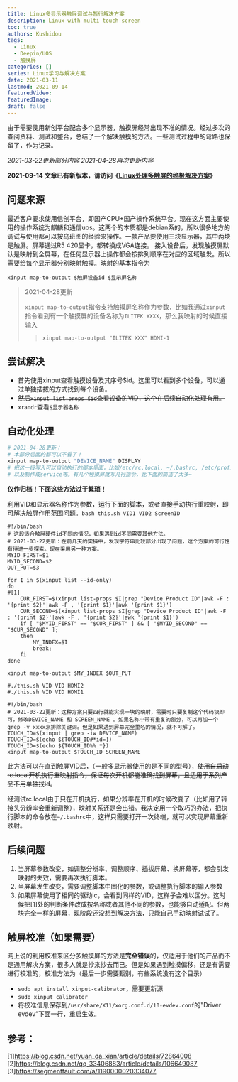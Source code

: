 ```yaml
---
title: Linux多显示器触屏调试与暂行解决方案
description: Linux with multi touch screen
toc: true
authors: Kushidou
tags: 
  - Linux
  - Deepin/UOS
  - 触摸屏
categories: []
series: Linux学习与解决方案
date: 2021-03-11
lastmod: 2021-09-14
featuredVideo:
featuredImage:
draft: false
---
```


由于需要使用新创平台配合多个显示器，触摸屏经常出现不准的情况。经过多次的查阅资料、测试和整合，总结了一个解决触摸的方法。一些测试过程中的弯路也保留了，作为记录。

<!--more-->

*2021-03-22更新部分内容*
*2021-04-28再次更新内容*

**2021-09-14 文章已有新版本，请访问《[Linux处理多触屏的终极解决方案](https://www.small09.top/posts/210824-linuxtouchscreenfin/)》**

## 问题来源

最近客户要求使用信创平台，即国产CPU+国产操作系统平台。现在这方面主要使用的操作系统为麒麟和通信uos。这两个的本质都是debian系的，所以很多地方的调试与使用都可以按乌班图的经验来操作。一款产品要使用三块显示器，其中两块是触屏。屏幕通过R5 420显卡，都转换成VGA连接。
接入设备后，发现触摸屏默认是映射到全屏幕，在任何显示器上操作都会按排列顺序在对应的区域触发。所以需要给每个显示器分别映射触摸。映射的基本指令为

`xinput map-to-output $触屏设备id $显示屏名称`

> 2021-04-28更新
> 
> `xinput map-to-output`指令支持触摸屏名称作为参数，比如我通过`xinput`指令看到有一个触摸屏的设备名称为`ILITEK XXXX`，那么我映射的时候直接输入
> > `xinput map-to-output "ILITEK XXX" HDMI-1`
> 

## 尝试解决
- 首先使用xinput查看触摸设备及其序号$id。这里可以看到多个设备，可以通过单独插拔的方式找到每个设备。
- ~~然后`xinput list-props $id`查看设备的VID，这个在后续自动化处理有用。~~
- `xrandr`查看`$显示器名称`

## 自动化处理

```bash
# 2021-04-28更新：
# 本部分后面的都可以不看了！
xinput map-to-output "DEVICE_NAME" DISPLAY
# 把这一段写入可以自动执行的脚本里面，比如/etc/rc.local, ~/.bashrc, /etc/profile, 
# 以及制作成service等。有几个触摸屏就写几行指令，比下面的简洁了太多~
```

**仅作归档！下面这些方法过于繁琐！**

利用VID和显示器名称作为参数，运行下面的脚本，或者直接手动执行重映射，即可解决触屏作用范围问题。`bash this.sh VID1 VID2 ScreenID`

```shell
#!/bin/bash
# 这段适合触屏硬件id不同的情况，如果遇到id不同需要其他方法。
# 2021-03-22更新：在前几天的实操中，发现字符串比较部分出现了问题，这个方案的可行性有待进一步探索。现在采用另一种方案。
MYID_FIRST=$1
MYID_SECOND=$2
OUT_PUT=$3

for I in $(xinput list --id-only)
do
#[1]
    CUR_FIRST=$(xinput list-props $I|grep "Device Product ID"|awk -F : '{print $2}'|awk -F , '{print $1}'|awk '{print $1}')
    CUR_SECOND=$(xinput list-props $I|grep "Device Product ID"|awk -F : '{print $2}'|awk -F , '{print $2}'|awk '{print $1}')
    if [ "$MYID_FIRST" == "$CUR_FIRST" ] && [ "$MYID_SECOND" == "$CUR_SECOND" ];
    then
        MY_INDEX=$I
        break;
    fi
done

xinput map-to-output $MY_INDEX $OUT_PUT

#./this.sh VID VID HDMI2
#./this.sh VID VID HDMI1
```

```shell
#!/bin/bash
# 2021-03-22更新：这种方案只要四行就能实现一块的映射，需要时只要复制这个代码块即可，修改DEVICE_NAME 和 SCREEN_NAME 。如果名称中带有重复的部分，可以再加一个grep -v xxxx来排除关键词。但是如果遇到屏幕完全重名的情况，就不可解了。
TOUCH_ID=$(xinput | grep -iw DEVICE_NAME)
TOUCH_ID=$(echo ${TOUCH_ID#*id=})
TOUCH_ID=$(echo ${TOUCH_ID%% *})
xinput map-to-output $TOUCH_ID SCREEN_NAME
```



此方法可以在直到触屏VID后，（一般多显示器使用的是不同的型号），~~使用自启动rc.local开机执行重映射指令，保证每次开机都能准确找到屏幕，且适用于系列产品不用单独找id~~。

经测试rc.local由于只在开机执行，如果分辨率在开机的时候改变了（比如用了转接头分辨率会重新调整），映射关系还是会出错。我决定用一个取巧的办法，把执行脚本的命令放在`~/.bashrc`中，这样只需要打开一次终端，就可以实现屏幕重新映射。

## 后续问题

1. 当屏幕参数改变，如调整分辨率、调整顺序、插拔屏幕、换屏幕等，都会引发映射的失效，需要再次执行脚本。
2. 当屏幕发生改变，需要调整脚本中固化的参数，或调整执行脚本的输入参数
3. 如果屏幕使用了相同的驱动ic，会看到同样的VID，这样子会难以区分。这时候把[1]处的判断条件改成按名称或者其他不同的参数，也能够自动适配。但两块完全一样的屏幕，现阶段还没想到解决方法，只能自己手动映射试试了。

## 触屏校准（如果需要）

网上说的利用校准来区分多触摸屏的方法是**完全错误**的，仅适用于他们的产品而不是通用解决方案，很多人就是抄来抄去而已。但是如果遇到触摸偏移，还是有需要进行校准的，校准方法为（最后一步需要甄别，有些系统没有这个目录）

- `sudo apt install xinput-calibrator`，需要更新源
- `sudo xinput_calibrator`
- 将校准信息保存到`/usr/share/X11/xorg.conf.d/10-evdev.conf`的"Driver evdev”下面一行，重启生效。

## 参考：
[1]https://blog.csdn.net/yuan_da_xian/article/details/72864008
[2]https://blog.csdn.net/qq_33406883/article/details/106649087
[3]https://segmentfault.com/a/1190000020334077